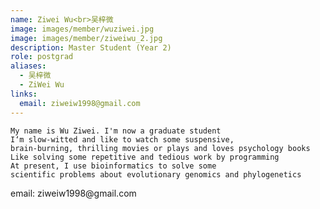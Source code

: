 ```yaml
---
name: Ziwei Wu<br>吴梓微
image: images/member/wuziwei.jpg
image: images/member/ziweiwu_2.jpg
description: Master Student (Year 2)
role: postgrad
aliases:
  - 吴梓微
  - ZiWei Wu
links:
  email: ziweiw1998@gmail.com
---
```


    My name is Wu Ziwei. I'm now a graduate student    
    I‘m slow-witted and like to watch some suspensive,    
    brain-burning, thrilling movies or plays and loves psychology books    
    Like solving some repetitive and tedious work by programming    
    At present, I use bioinformatics to solve some    
    scientific problems about evolutionary genomics and phylogenetics  
<centre>
email: ziweiw1998@gmail.com
</centre>
